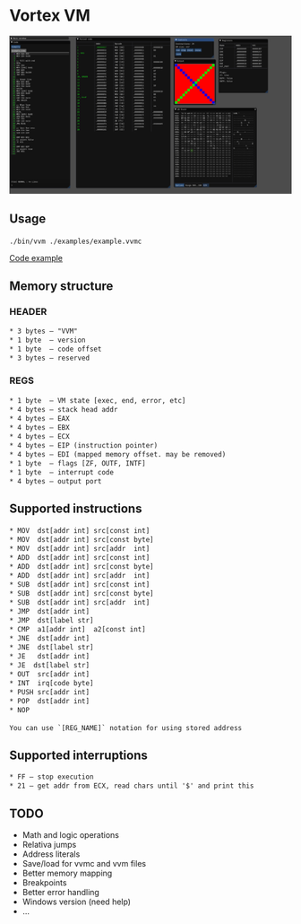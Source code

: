 # Vortex VM

![screenshot](https://raw.githubusercontent.com/averrin/vvm/master/screenshot.png)

## Usage
`./bin/vvm ./examples/example.vvmc`

[Code example](https://github.com/averrin/vvm/blob/master/examples/example.vvmc)

## Memory structure

### HEADER
```
* 3 bytes — "VVM"
* 1 byte  — version
* 1 byte  — code offset
* 3 bytes — reserved
```

### REGS
```
* 1 byte  — VM state [exec, end, error, etc]
* 4 bytes — stack head addr
* 4 bytes — EAX
* 4 bytes — EBX
* 4 bytes — ECX
* 4 bytes — EIP (instruction pointer)
* 4 bytes — EDI (mapped memory offset. may be removed)
* 1 byte  — flags [ZF, OUTF, INTF]
* 1 byte  — interrupt code
* 4 bytes — output port
```

## Supported instructions
```
* MOV  dst[addr int] src[const int] 
* MOV  dst[addr int] src[const byte] 
* MOV  dst[addr int] src[addr  int] 
* ADD  dst[addr int] src[const int] 
* ADD  dst[addr int] src[const byte] 
* ADD  dst[addr int] src[addr  int] 
* SUB  dst[addr int] src[const int] 
* SUB  dst[addr int] src[const byte] 
* SUB  dst[addr int] src[addr  int] 
* JMP  dst[addr int] 
* JMP  dst[label str] 
* CMP  a1[addr int]  a2[const int] 
* JNE  dst[addr int] 
* JNE  dst[label str] 
* JE   dst[addr int] 
* JE  dst[label str] 
* OUT  src[addr int] 
* INT  irq[code byte] 
* PUSH src[addr int] 
* POP  dst[addr int] 
* NOP 

You can use `[REG_NAME]` notation for using stored address
```

## Supported interruptions
```
* FF — stop execution
* 21 — get addr from ECX, read chars until '$' and print this
```

## TODO
- Math and logic operations
- Relativa jumps
- Address literals
- Save/load for vvmc and vvm files
- Better memory mapping
- Breakpoints
- Better error handling
- Windows version (need help)
- ...
